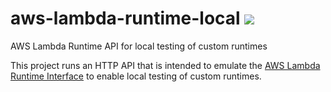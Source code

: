 # aws-lambda-runtime-local [ ![](https://img.shields.io/circleci/project/github/rdbatch02/lambda-runtime-kotlin-native/master.svg?style=flat) ](https://circleci.com/gh/rdbatch02/aws-lambda-runtime-local)
AWS Lambda Runtime API for local testing of custom runtimes

This project runs an HTTP API that is intended to emulate the [AWS Lambda Runtime Interface](https://docs.aws.amazon.com/lambda/latest/dg/runtimes-api.html) to enable local testing of custom runtimes.
